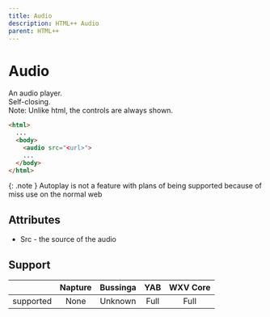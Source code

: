 ```yaml
---
title: Audio
description: HTML++ Audio
parent: HTML++
---
```

# Audio

An audio player.\
Self-closing.\
Note: Unlike html, the controls are always shown.

```html
<html>
  ...
  <body>
    <audio src="<url>">
    ...
  </body>
</html>
```

{: .note }
Autoplay is not a feature with plans of being supported because of miss use on the normal web

## Attributes

- Src - the source of the audio

## Support

|           | Napture | Bussinga | YAB  | WXV Core |
| --------- | :-----: | :------: | :--: | :------: |
| supported | None    | Unknown  | Full | Full     |
